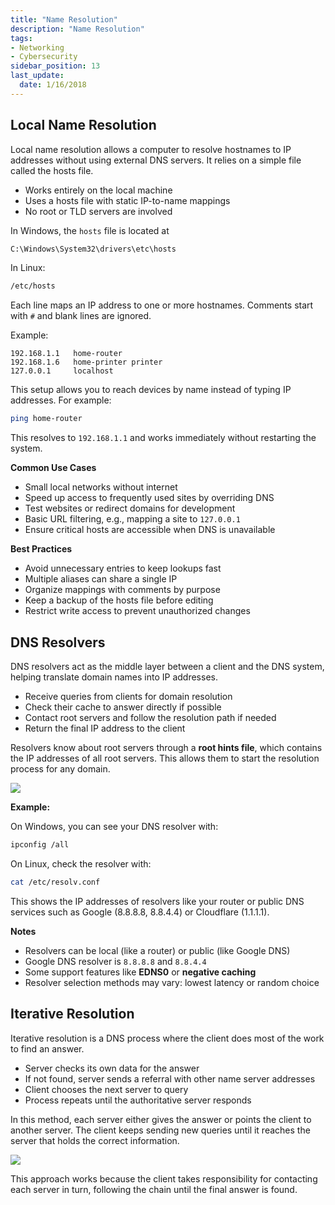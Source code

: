 ```yaml
---
title: "Name Resolution"
description: "Name Resolution"
tags: 
- Networking
- Cybersecurity
sidebar_position: 13
last_update:
  date: 1/16/2018
---
```



## Local Name Resolution

Local name resolution allows a computer to resolve hostnames to IP addresses without using external DNS servers. It relies on a simple file called the hosts file.

- Works entirely on the local machine
- Uses a hosts file with static IP-to-name mappings
- No root or TLD servers are involved

In Windows, the `hosts` file is located at

```bash
C:\Windows\System32\drivers\etc\hosts
```

In Linux: 

```bash
/etc/hosts 
```

Each line maps an IP address to one or more hostnames. Comments start with `#` and blank lines are ignored.

Example: 

```text
192.168.1.1   home-router
192.168.1.6   home-printer printer
127.0.0.1     localhost
```

This setup allows you to reach devices by name instead of typing IP addresses. For example:

```bash
ping home-router
```

This resolves to `192.168.1.1` and works immediately without restarting the system.

**Common Use Cases**

- Small local networks without internet
- Speed up access to frequently used sites by overriding DNS
- Test websites or redirect domains for development
- Basic URL filtering, e.g., mapping a site to `127.0.0.1`
- Ensure critical hosts are accessible when DNS is unavailable

**Best Practices**

- Avoid unnecessary entries to keep lookups fast
- Multiple aliases can share a single IP
- Organize mappings with comments by purpose
- Keep a backup of the hosts file before editing
- Restrict write access to prevent unauthorized changes


## DNS Resolvers

DNS resolvers act as the middle layer between a client and the DNS system, helping translate domain names into IP addresses.

- Receive queries from clients for domain resolution
- Check their cache to answer directly if possible
- Contact root servers and follow the resolution path if needed
- Return the final IP address to the client

Resolvers know about root servers through a **root hints file**, which contains the IP addresses of all root servers. This allows them to start the resolution process for any domain.

<div class="img-center"> 

![](/img/docs/dns_record_request_sequence_recursive_resolver.png)

</div>


**Example:**

On Windows, you can see your DNS resolver with:

```bash
ipconfig /all
```

On Linux, check the resolver with:

```bash
cat /etc/resolv.conf
```

This shows the IP addresses of resolvers like your router or public DNS services such as Google (8.8.8.8, 8.8.4.4) or Cloudflare (1.1.1.1).


**Notes**

- Resolvers can be local (like a router) or public (like Google DNS)
- Google DNS resolver is `8.8.8.8` and `8.8.4.4`
- Some support features like **EDNS0** or **negative caching**
- Resolver selection methods may vary: lowest latency or random choice


## Iterative Resolution

Iterative resolution is a DNS process where the client does most of the work to find an answer.

- Server checks its own data for the answer
- If not found, server sends a referral with other name server addresses
- Client chooses the next server to query
- Process repeats until the authoritative server responds

In this method, each server either gives the answer or points the client to another server. The client keeps sending new queries until it reaches the server that holds the correct information.

<div class="img-center"> 

![](/img/docs/all-things-network-basics-dns-iterative.png)

</div>

This approach works because the client takes responsibility for contacting each server in turn, following the chain until the final answer is found.
